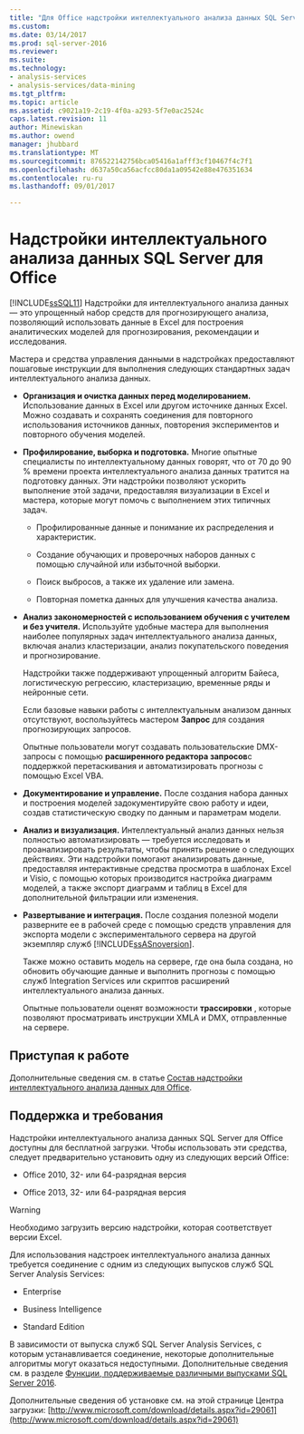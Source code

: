 ```yaml
---
title: "Для Office надстройки интеллектуального анализа данных SQL Server | Документы Microsoft"
ms.custom: 
ms.date: 03/14/2017
ms.prod: sql-server-2016
ms.reviewer: 
ms.suite: 
ms.technology:
- analysis-services
- analysis-services/data-mining
ms.tgt_pltfrm: 
ms.topic: article
ms.assetid: c9021a19-2c19-4f0a-a293-5f7e0ac2524c
caps.latest.revision: 11
author: Minewiskan
ms.author: owend
manager: jhubbard
ms.translationtype: MT
ms.sourcegitcommit: 876522142756bca05416a1afff3cf10467f4c7f1
ms.openlocfilehash: d637a50ca56acfcc80da1a09542e88e476351634
ms.contentlocale: ru-ru
ms.lasthandoff: 09/01/2017

---
```

# <a name="sql-server-data-mining-add-ins-for-office"></a>Надстройки интеллектуального анализа данных SQL Server для Office
  [!INCLUDE[ssSQL11](../../includes/sssql11-md.md)] Надстройки для интеллектуального анализа данных — это упрощенный набор средств для прогнозирующего анализа, позволяющий использовать данные в Excel для построения аналитических моделей для прогнозирования, рекомендации и исследования.  
  
 Мастера и средства управления данными в надстройках предоставляют пошаговые инструкции для выполнения следующих стандартных задач интеллектуального анализа данных.  
  
-   **Организация и очистка данных перед моделированием.** Использование данных в Excel или другом источнике данных Excel. Можно создавать и сохранять соединения для повторного использования источников данных, повторения экспериментов и повторного обучения моделей.  
  
-   **Профилирование, выборка и подготовка.** Многие опытные специалисты по интеллектуальному данных говорят, что от 70 до 90 % времени проекта интеллектуального анализа данных тратится на подготовку данных. Эти надстройки позволяют ускорить выполнение этой задачи, предоставляя визуализации в Excel и мастера, которые могут помочь с выполнением этих типичных задач.  
  
    -   Профилированные данные и понимание их распределения и характеристик.  
  
    -   Создание обучающих и проверочных наборов данных с помощью случайной или избыточной выборки.  
  
    -   Поиск выбросов, а также их удаление или замена.  
  
    -   Повторная пометка данных для улучшения качества анализа.  
  
-   **Анализ закономерностей с использованием обучения с учителем и без учителя.** Используйте удобные мастера для выполнения наиболее популярных задач интеллектуального анализа данных, включая анализ кластеризации, анализ покупательского поведения и прогнозирование.  
  
     Надстройки также поддерживают упрощенный алгоритм Байеса, логистическую регрессию, кластеризацию, временные ряды и нейронные сети.  
  
     Если базовые навыки работы с интеллектуальным анализом данных отсутствуют, воспользуйтесь мастером **Запрос** для создания прогнозирующих запросов.  
  
     Опытные пользователи могут создавать пользовательские DMX-запросы с помощью **расширенного редактора запросов**с поддержкой перетаскивания и автоматизировать прогнозы с помощью Excel VBA.  
  
-   **Документирование и управление.** После создания набора данных и построения моделей задокументируйте свою работу и идеи, создав статистическую сводку по данным и параметрам модели.  
  
-   **Анализ и визуализация.** Интеллектуальный анализ данных нельзя полностью автоматизировать — требуется исследовать и проанализировать результаты, чтобы принять решение о следующих действиях. Эти надстройки помогают анализировать данные, предоставляя интерактивные средства просмотра в шаблонах Excel и Visio, с помощью которых производится настройка диаграмм моделей, а также экспорт диаграмм и таблиц в Excel для дополнительной фильтрации или изменения.  
  
-   **Развертывание и интеграция.** После создания полезной модели разверните ее в рабочей среде с помощью средств управления для экспорта модели с экспериментального сервера на другой экземпляр служб [!INCLUDE[ssASnoversion](../../includes/ssasnoversion-md.md)].  
  
     Также можно оставить модель на сервере, где она была создана, но обновить обучающие данные и выполнить прогнозы с помощью служб Integration Services или скриптов расширений интеллектуального анализа данных.  
  
     Опытные пользователи оценят возможности **трассировки** , которые позволяют просматривать инструкции XMLA и DMX, отправленные на сервере.  
  
## <a name="getting-started"></a>Приступая к работе  
 Дополнительные сведения см. в статье [Состав надстройки интеллектуального анализа данных для Office](http://go.microsoft.com/fwlink/p/?LinkId=616849).  
  
## <a name="support-and-requirements"></a>Поддержка и требования  
 Надстройки интеллектуального анализа данных SQL Server для Office доступны для бесплатной загрузки. Чтобы использовать эти средства, следует предварительно установить одну из следующих версий Office:  
  
-   Office 2010, 32- или 64-разрядная версия  
  
-   Office 2013, 32- или 64-разрядная версия  
  
> [!WARNING]  
>  Необходимо загрузить версию надстройки, которая соответствует версии Excel.  
  
 Для использования надстроек интеллектуального анализа данных требуется соединение c одним из следующих выпусков служб SQL Server Analysis Services:  
  
-   Enterprise  
  
-   Business Intelligence  
  
-   Standard Edition  
  
 В зависимости от выпуска служб SQL Server Analysis Services, с которым устанавливается соединение, некоторые дополнительные алгоритмы могут оказаться недоступными. Дополнительные сведения см. в разделе [Функции, поддерживаемые различными выпусками SQL Server 2016](../../analysis-services/analysis-services-features-supported-by-the-editions-of-sql-server-2016.md).  
  
 Дополнительные сведения об установке см. на этой странице Центра загрузки: [http://www.microsoft.com/download/details.aspx?id=29061](http://www.microsoft.com/download/details.aspx?id=29061)  
  
  
